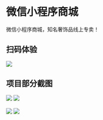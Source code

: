 # 微信小程序商城
微信小程序商城，知名奢饰品线上专卖！

## 扫码体验

![](https://github.com/liyuhong-hainan/wechat-app-unicorn/blob/master/images/demo/qrcode.jpg)

## 项目部分截图


![](https://github.com/liyuhong-hainan/wechat-app-unicorn/blob/master/images/demo/index.jpg) ![](https://github.com/liyuhong-hainan/wechat-app-unicorn/blob/master/images/demo/shop.jpg)
<br>  
![](https://github.com/liyuhong-hainan/wechat-app-unicorn/blob/master/images/demo/goods.jpg) ![](https://github.com/liyuhong-hainan/wechat-app-unicorn/blob/master/images/demo/buy.jpg)
